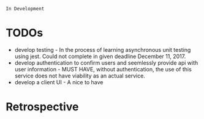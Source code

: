`In Development`

# TODOs

* develop testing - In the process of learning asynchronous unit testing using
  jest. Could not complete in given deadline December 11, 2017.
* develop authentication to confirm users and seemlessly provide api with user
  information - MUST HAVE, without authentication, the use of this service does
  not have viability as an actual service.
* develop a client UI - A nice to have

# Retrospective
